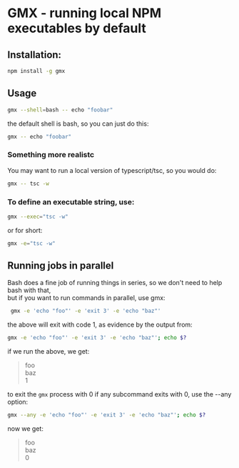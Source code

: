 

# GMX - running local NPM executables by default

## Installation:

```bash
npm install -g gmx
```

## Usage

```bash
gmx --shell=bash -- echo "foobar"
```

the default shell is bash, so you can just do this:

```bash
gmx -- echo "foobar"
```

### Something more realistc

You may want to run a local version of typescript/tsc, so you would do:

```bash
gmx -- tsc -w
```

### To define an executable string, use:

```bash
gmx --exec="tsc -w"
```

or for short:

```bash
gmx -e="tsc -w"
```

## Running jobs in parallel

Bash does a fine job of running things in series, so we don't need to help bash with that,<br>
but if you want to run commands in parallel, use gmx:


```bash
 gmx -e 'echo "foo"' -e 'exit 3' -e 'echo "baz"'
```

the above will exit with code 1, as evidence by the output from:


```bash
gmx -e 'echo "foo"' -e 'exit 3' -e 'echo "baz"'; echo $?
```

if we run the above, we get:

> foo <br> 
> baz <br>
> 1


to exit the `gmx` process with 0 if any subcommand exits with 0, use the --any option:


```bash
gmx --any -e 'echo "foo"' -e 'exit 3' -e 'echo "baz"'; echo $?
```

now we get:

> foo <br>
> baz <br>
> 0


